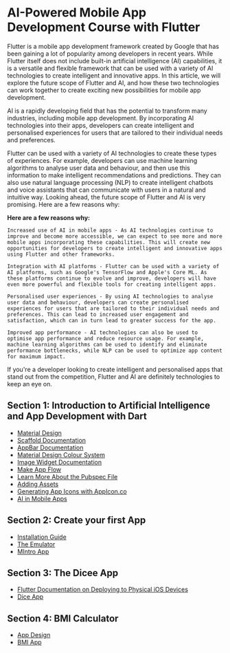 # **AI-Powered Mobile App Development Course with Flutter**

Flutter is a mobile app development framework created by Google that has been gaining a lot of popularity among developers in recent years. While Flutter itself does not include built-in artificial intelligence (AI) capabilities, it is a versatile and flexible framework that can be used with a variety of AI technologies to create intelligent and innovative apps. In this article, we will explore the future scope of Flutter and AI, and how these two technologies can work together to create exciting new possibilities for mobile app development.

AI is a rapidly developing field that has the potential to transform many industries, including mobile app development. By incorporating AI technologies into their apps, developers can create intelligent and personalised experiences for users that are tailored to their individual needs and preferences.

Flutter can be used with a variety of AI technologies to create these types of experiences. For example, developers can use machine learning algorithms to analyse user data and behaviour, and then use this information to make intelligent recommendations and predictions. They can also use natural language processing (NLP) to create intelligent chatbots and voice assistants that can communicate with users in a natural and intuitive way.
Looking ahead, the future scope of Flutter and AI is very promising. Here are a few reasons why:

**Here are a few reasons why:**

    Increased use of AI in mobile apps - As AI technologies continue to improve and become more accessible, we can expect to see more and more mobile apps incorporating these capabilities. This will create new opportunities for developers to create intelligent and innovative apps using Flutter and other frameworks.

    Integration with AI platforms - Flutter can be used with a variety of AI platforms, such as Google's TensorFlow and Apple's Core ML. As these platforms continue to evolve and improve, developers will have even more powerful and flexible tools for creating intelligent apps.

    Personalised user experiences - By using AI technologies to analyse user data and behaviour, developers can create personalised experiences for users that are tailored to their individual needs and preferences. This can lead to increased user engagement and satisfaction, which can in turn lead to greater success for the app.

    Improved app performance - AI technologies can also be used to optimise app performance and reduce resource usage. For example, machine learning algorithms can be used to identify and eliminate performance bottlenecks, while NLP can be used to optimize app content for maximum impact.

If you're a developer looking to create intelligent and personalised apps that stand out from the competition, Flutter and AI are definitely technologies to keep an eye on.


## Section 1: Introduction to Artificial Intelligence and App Development with Dart

* [Material Design](https://material.io/)
* [Scaffold Documentation](https://api.flutter.dev/flutter/material/Scaffold-class.html)
* [AppBar Documentation](https://api.flutter.dev/flutter/material/AppBar-class.html)
* [Material Design Colour System](https://material.io/design/color/the-color-system.html)
* [Image Widget Documentation](https://api.flutter.dev/flutter/widgets/Image-class.html)
* [Make App Flow](https://lucid.app/documents#/dashboard) 
* [Learn More About the Pubspec File](https://www.dartlang.org/tools/pub/pubspec)
* [Adding Assets](https://flutter.dev/docs/development/ui/assets-and-images)
* [Generating App Icons with AppIcon.co](https://appicon.co/)   
* [AI in Mobile Apps](https://img1.wsimg.com/blobby/go/a2f6013e-46d4-4fde-94f9-94431031dbad/downloads/AI-ML-for-Coders-ch2.pdf?ver=1619183047625)
## Section 2: Create your first App

* [Installation Guide](https://github.com/Tauqeer26/Flutter-Course/blob/519f4b609f8b14536d5fcddec233d1228d241128/Lecture%231/The%20Amazing%20Technology.pdf)
* [The Emulator](https://github.com/Tauqeer26/Flutter-Course/blob/483229a965d9a802dcfa53c99ca57c1c95159a35/Lecture%231/The%20Emulator.pdf)
* [MIntro App](https://github.com/Tauqeer26/Bismillah)

## Section 3: The Dicee App

* [Flutter Documentation on Deploying to Physical iOS Devices](https://flutter.dev/docs/get-started/install/macos#deploy-to-ios-devices)
* [Dice App](https://github.com/Tauqeer26/DiceApp)

## Section 4: BMI Calculator 
* [App Design](https://dribbble.com/shots/4585382-Simple-BMI-Calculator)
* [BMI App](https://github.com/Tauqeer26/BMI_Calculator)
    

